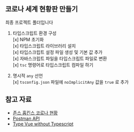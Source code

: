 ## 코로나 세계 현황판 만들기

최종 프로젝트 폴더입니다

1. 타입스크립트 환경 구성  
   [x] NPM 초기화  
   [x] 타입스크립트 라이브러리 설치  
   [x] 타입스크립트 설정 파일 생성 및 기본 값 추가  
   [x] 자바스크립트 파일을 타입스크립트 파일로 변환  
   [x] `tsc` 명령어로 타입스크립트 컴파일 하기

2. 명시적 `any` 선언  
   [x] `tsconfig.json` 파일에 `noImplicitAny` 값을 `true` 로 추가

## 참고 자료

- [존스 홉킨스 코로나 현황](https://www.arcgis.com/apps/opsdashboard/index.html#/bda7594740fd40299423467b48e9ecf6)
- [Postman API](https://documenter.getpostman.com/view/10808728/SzS8rjbc?version=latest#27454960-ea1c-4b91-a0b6-0468bb4e6712)
- [Type Vue without Typescript](https://blog.usejournal.com/type-vue-without-typescript-b2b49210f0b)
